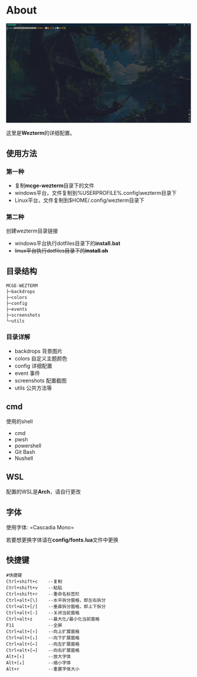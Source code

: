 # About

![screenshot](screenshots/screenshot-1.png "config")

这里是**Wezterm**的详细配置。

## 使用方法

### 第一种

- 复制**mcge-wezterm**目录下的文件
- windows平台，文件复制到%USERPROFILE%\.config\wezterm目录下
- Linux平台，文件复制到$HOME/.config/wezterm目录下

### 第二种

创建wezterm目录链接

- windows平台执行dotfiles目录下的**install.bat**
- ~~linux平台执行dotfiles目录下的**install.sh**~~

## 目录结构

```
MCGE-WEZTERM
├─backdrops
├─colors
├─config
├─events
├─screenshots
└─utils
```
### 目录详解

- backdrops 背景图片
- colors 自定义主题颜色
- config 详细配置
- event 事件
- screenshots 配置截图
- utils 公共方法等

## cmd

使用的shell

- cmd
- pwsh
- powershell
- Git Bash
- Nushell

## WSL

配置的WSL是**Arch**，请自行更改

## 字体

使用字体: =Cascadia Mono=

若要想更换字体请在**config/fonts.lua**文件中更换

## 快捷键

```
#快捷键
Ctrl+shift+c    --复制
Ctrl+shift+v    --粘贴
Ctrl+shift+r    --重命名标签栏
Ctrl+alt+[\]    --水平拆分窗格，即左右拆分
Ctrl+alt+[/]    --垂直拆分窗格，即上下拆分
Ctrl+alt+[-]    --关闭当前窗格
Ctrl+alt+z      --最大化/最小化当前窗格
F11             --全屏
Ctrl+alt+[↑]    --向上扩展窗格
Ctrl+alt+[↓]    --向下扩展窗格
Ctrl+alt+[←]    --向左扩展窗格
Ctrl+alt+[→]    --向右扩展窗格
Alt+[↑]         --放大字体
Alt+[↓]         --缩小字体
Alt+r           --重置字体大小
```

